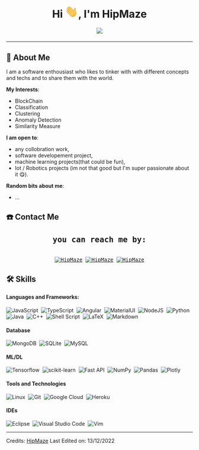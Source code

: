 <div align="center">
<h1 align="center">Hi <img width="35" src="https://github.com/1999AZZAR/1999AZZAR/blob/main/resources/img/waving.gif">, I'm HipMaze</h1>
<h4 align="center">
  <a href="https://github.com/DenverCoder1/readme-typing-svg"><img src="https://readme-typing-svg.herokuapp.com?lines=Software+Engineer;ML+Enthousiast;Competitive+Programmer;IOT+Aficianado;MCPC+2021+Finalist;DS%20|%20Algorithms%20|%20OOP%20;Always%20learning%20new%20things&center=true&width=500&height=50"></a></h4>
</div>


-----


  <h2>🧮 About Me</h2>
<div>
I am a software enthousiast who likes to tinker with with different concepts and techs and to share them with the world.

**My Interests**:
- BlockChain
- Classification
- Clustering
- Anomaly Detection
- Similarity Measure

 **I am open to**:

- any collobration work,
- software developement project,
- machine learning projects(that could be fun),
- Iot / Robotics projects (im not that good but I'm super passionate about it 😋).

**Random bits about me**:
- ...
</div>

  <h2>☎️ Contact Me</h2>
<div>
  <samp>
    <h2 align="center">you can reach me by:</h2>
    <p align="center">
      <br/>
      <a href="https://www.linkedin.com/" target="blank"><img align="center"
         src="https://img.shields.io/badge/linkedin-%231DA1F2.svg?style=for-the-badge&logo=linkedin&logoColor=white"
         alt="HipMaze" height="30"/></a>
      <a href="mailto:" target="blank"><img align="center"
         src="https://img.shields.io/badge/gmail-EA4335.svg?style=for-the-badge&logo=gmail&logoColor=white"
         alt="HipMaze" height="30"/></a>
            <a href="https://wa.me/" target="blank"><img align="center"
         src="https://img.shields.io/badge/whatsapp-4B7F1.svg?style=for-the-badge&logo=whatsapp&logoColor=white"
         alt="HipMaze" height="30"/></a>
    </p>
  </samp>
</div>

<h2>🛠️ Skills</h2>

#### Languages and Frameworks:

![JavaScript](https://img.shields.io/badge/JavaScript-F7DF1E?style=for-the-badge&logo=javascript&logoColor=black)&nbsp;
![TypeScript](https://img.shields.io/badge/TypeScript-007ACC?style=for-the-badge&logo=typescript&logoColor=white)&nbsp;
![Angular](https://img.shields.io/badge/Angular-DD0031?style=for-the-badge&logo=angular&logoColor=white)&nbsp;
![MaterialUI](https://img.shields.io/badge/Material--UI-0081CB?style=for-the-badge&logo=material-ui&logoColor=white)&nbsp;
![NodeJS](https://img.shields.io/badge/Node.js-43853D?style=for-the-badge&logo=node.js&logoColor=white)&nbsp;
![Python](https://img.shields.io/badge/Python-3776AB?style=for-the-badge&logo=python&logoColor=white)&nbsp;
![Java](https://img.shields.io/badge/Java-ED8B00?style=for-the-badge&logo=java&logoColor=white)&nbsp;
![C++](https://img.shields.io/badge/C%2B%2B-00599C?style=for-the-badge&logo=c%2B%2B&logoColor=white)&nbsp;
![Shell Script](https://img.shields.io/badge/Shell_Script-121011?style=for-the-badge&logo=gnu-bash&logoColor=white)&nbsp;
![LaTeX](https://img.shields.io/badge/latex-%23008080.svg?style=for-the-badge&logo=latex&logoColor=white)&nbsp;
![Markdown](https://img.shields.io/badge/markdown-%23000000.svg?style=for-the-badge&logo=markdown&logoColor=white)


#### Database

![MongoDB](https://img.shields.io/badge/MongoDB-4EA94B?style=for-the-badge&logo=mongodb&logoColor=white)&nbsp;
![SQLite](https://img.shields.io/badge/SQLite-07405E?style=for-the-badge&logo=sqlite&logoColor=white)&nbsp;
![MySQL](https://img.shields.io/badge/MySQL-00000F?style=for-the-badge&logo=mysql&logoColor=white)&nbsp;


#### ML/DL

![Tensorflow](https://img.shields.io/badge/TensorFlow-FF6F00?style=for-the-badge&logo=tensorflow&logoColor=white)&nbsp;
![scikit-learn](https://img.shields.io/badge/scikit--learn-%23F7931E.svg?style=for-the-badge&logo=scikit-learn&logoColor=white)&nbsp;
![Fast API](https://img.shields.io/badge/FastAPI-005571?style=for-the-badge&logo=fastapi)&nbsp;
![NumPy](https://img.shields.io/badge/numpy-%23013243.svg?style=for-the-badge&logo=numpy&logoColor=white)&nbsp;
![Pandas](https://img.shields.io/badge/pandas-%23150458.svg?style=for-the-badge&logo=pandas&logoColor=white)&nbsp;
![Plotly](https://img.shields.io/badge/Plotly-%233F4F75.svg?style=for-the-badge&logo=plotly&logoColor=white)



#### Tools and Technologies

![Linux](https://img.shields.io/badge/Linux-FCC624?style=for-the-badge&logo=linux&logoColor=black)&nbsp;
![Git](https://img.shields.io/badge/GIT-E44C30?style=for-the-badge&logo=git&logoColor=white)&nbsp;
![Google Cloud](https://img.shields.io/badge/Google_Cloud-4285F4?style=for-the-badge&logo=google-cloud&logoColor=white)&nbsp;
![Heroku](https://img.shields.io/badge/Heroku-430098?style=for-the-badge&logo=heroku&logoColor=white)&nbsp;


#### IDEs

![Eclipse](https://img.shields.io/badge/Eclipse-FE7A16.svg?style=for-the-badge&logo=Eclipse&logoColor=white)&nbsp;
![Visual Studio Code](https://img.shields.io/badge/Visual%20Studio%20Code-0078d7.svg?style=for-the-badge&logo=visual-studio-code&logoColor=white)&nbsp;
![Vim](https://img.shields.io/badge/VIM-%2311AB00.svg?style=for-the-badge&logo=vim&logoColor=white)&nbsp;
<!---
  <h2>💻 GitHub Profile Stats</h2>
   <h2 align="center"> Github stats </h2>
   
#### Languages

[![Anurag's GitHub stats](https://github-readme-stats.vercel.app/api?username=HipMaze&count_private=true&langs_count=6&theme=radical&layout=compact&hide_border=true)](https://github.com/anuraghazra/github-readme-stats)
       
       
  <div>
  <samp>
       <p align="center">
          <a href="https://github.com/HipMaze/">
          <img width="45%" src="https://github-profile-summary-cards.vercel.app/api/cards/repos-per-language?username=HipMaze&count_private=true&theme=radical&layout=compact&hide_border=true"
          alt="HipMaze :: Top Langs by repo" />
          <img width="45%" src="https://github-profile-summary-cards.vercel.app/api/cards/most-commit-language?username=HipMaze&count_private=true&theme=radical&layout=compact&hide_border=true"
          alt="HipMaze :: Top Langs by commit" />
          </a>
        </p>

   
  <h3>Stasistic</h3>
        <p align="center">
          <a href="https://github.com/HipMaze/">
          <img width="49.5%" src="https://github-readme-stats.vercel.app/api?username=HipMaze&count_private=true&show_icons=true&theme=radical&hide_border=true" />
          <img width="49.5%" src="https://github-readme-streak-stats.herokuapp.com/?user=HipMaze&count_private=true&theme=radical&hide_border=true" />
          </a>
       </p>
     <br>
     </samp>
  </div>    



  <h2>📈 Latest Activity Graph</h2>
  <samp>
  <br/>
  <h2 align="center"> latest contribution </h2>
  
  [![Ashutosh's github activity graph](https://github-readme-activity-graph.cyclic.app/graph?username=HipMaze&custom_title=HipMaze's%20Activity%20Graph&&bg_color=000&color=fff&line=00E676&point=fff&hide_border=true)](https://github.com/ashutosh00710/github-readme-activity-graph)
<br/>
  </samp>
  

<br/>
--->

-----
Credits: [HipMaze](https://github.com/HipMaze)
Last Edited on: 13/12/2022

<!---
HipMaze/HipMaze is a ✨ special ✨ repository because its `README.md` (this file) appears on your GitHub profile.
You can click the Preview link to take a look at your changes.
--->
